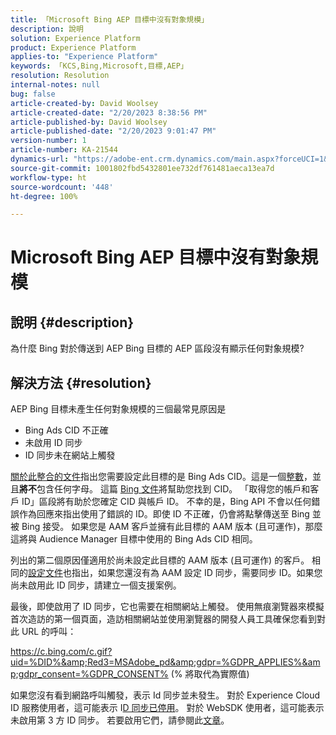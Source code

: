 ```yaml
---
title: 「Microsoft Bing AEP 目標中沒有對象規模」
description: 說明
solution: Experience Platform
product: Experience Platform
applies-to: "Experience Platform"
keywords: 「KCS,Bing,Microsoft,目標,AEP」
resolution: Resolution
internal-notes: null
bug: false
article-created-by: David Woolsey
article-created-date: "2/20/2023 8:38:56 PM"
article-published-by: David Woolsey
article-published-date: "2/20/2023 9:01:47 PM"
version-number: 1
article-number: KA-21544
dynamics-url: "https://adobe-ent.crm.dynamics.com/main.aspx?forceUCI=1&pagetype=entityrecord&etn=knowledgearticle&id=70f58394-5eb1-ed11-83fe-6045bd006e5a"
source-git-commit: 1001802fbd5432801ee732df761481aeca13ea7d
workflow-type: ht
source-wordcount: '448'
ht-degree: 100%

---
```


# Microsoft Bing AEP 目標中沒有對象規模

## 說明 {#description}

為什麼 Bing 對於傳送到 AEP Bing 目標的 AEP 區段沒有顯示任何對象規模?

## 解決方法 {#resolution}


AEP Bing 目標未產生任何對象規模的三個最常見原因是

- Bing Ads CID 不正確
- 未啟用 ID 同步
- ID 同步未在網站上觸發


[關於此整合的文件](https://experienceleague.adobe.com/docs/experience-platform/destinations/catalog/advertising/bing.html?lang=en)指出您需要設定此目標的是 Bing Ads CID。這是一個<u>整數</u>，並且<b>將不</b>包含任何字母。 這篇 [Bing 文件](https://learn.microsoft.com/en-us/advertising/guides/get-started?view=bingads-13)將幫助您找到 CID。 「取得您的帳戶和客戶 ID」區段將有助於您確定 CID 與帳戶 ID。 不幸的是，Bing API 不會以任何錯誤作為回應來指出使用了錯誤的 ID。即使 ID 不正確，仍會將點擊傳送至 Bing 並被 Bing 接受。 如果您是 AAM 客戶並擁有此目標的 AAM 版本 (且可運作)，那麼這將與 Audience Manager 目標中使用的 Bing Ads CID 相同。

列出的第二個原因僅適用於尚未設定此目標的 AAM 版本 (且可運作) 的客戶。 相同的[設定文件](https://experienceleague.adobe.com/docs/experience-platform/destinations/catalog/advertising/bing.html?lang=en)也指出，如果您還沒有為 AAM 設定 ID 同步，需要同步 ID。如果您尚未啟用此 ID 同步，請建立一個支援案例。

最後，即使啟用了 ID 同步，它也需要在相關網站上觸發。 使用無痕瀏覽器來模擬首次造訪的第一個頁面，造訪相關網站並使用瀏覽器的開發人員工具確保您看到對此 URL 的呼叫：

https://c.bing.com/c.gif?uid=%DID%&amp;Red3=MSAdobe_pd&amp;gdpr=%GDPR_APPLIES%&amp;gdpr_consent=%GDPR_CONSENT% (% 將取代為實際值)

如果您沒有看到網路呼叫觸發，表示 Id 同步並未發生。 對於 Experience Cloud ID 服務使用者，這可能表示 I[D 同步已停用](https://experienceleague.adobe.com/docs/id-service/using/id-service-api/configurations/disableidsync.html?lang=en)。 對於 WebSDK 使用者，這可能表示未啟用第 3 方 ID 同步。 若要啟用它們，請參閱此[文章](https://experienceleague.adobe.com/docs/experience-cloud-kcs/kbarticles/KA-20248.html?lang=zh-Hant)。







